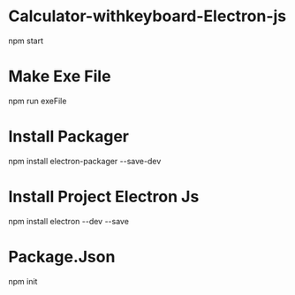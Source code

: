 # Calculator-withkeyboard-Electron-js
npm start
# Make Exe File
npm run exeFile
# Install Packager
npm install electron-packager --save-dev
# Install Project Electron Js
npm install electron --dev --save
# Package.Json
npm init
